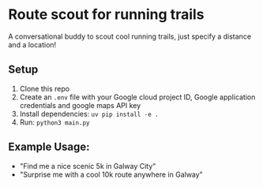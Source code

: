 # Route scout for running trails

A conversational buddy to scout cool running trails, just specify a distance and a location!

## Setup
1. Clone this repo
2. Create an `.env` file with your Google cloud project ID, Google application credentials and google maps API key
3. Install dependencies: `uv pip install -e .`
4. Run: `python3 main.py`

## Example Usage:
- "Find me a nice scenic 5k in Galway City"
- "Surprise me with a cool 10k route anywhere in Galway"
